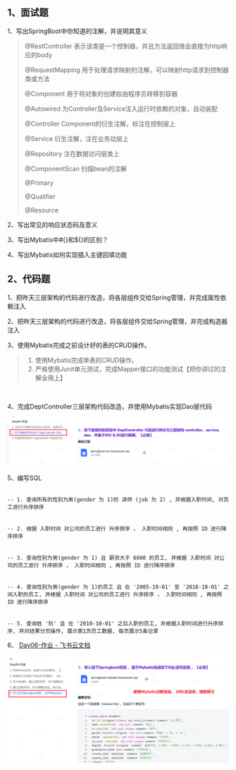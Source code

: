 ## 1、面试题

1、写出SpringBoot中你知道的注解，并说明其意义

> @RestController 表示该类是一个控制器，并且方法返回值会直接为http响应的body
>
> @RequestMapping 用于处理请求映射的注解，可以映射http请求到控制器类或方法
>
> @Component 用于将对象的创建权由程序员转移到容器
>
> @Autowired 为Controller及Service注入运行时依赖的对象，自动装配
>
> @Controller Component的衍生注解，标注在控制层上
>
> @Service 衍生注解，注在业务动层上
>
> @Repository 注在数据访问层类上
>
> @ComponentScan 扫描bean的注解
>
> @Primary
>
> @Qualifier
>
> @Resource
>
> 



2、写出常见的响应状态码及意义



3、写出Mybatis中#{}和${}的区别？



4、写出Mybatis如何实现插入主键回填功能



## 2、代码题

1、把昨天三层架构的代码进行改造，将各层组件交给Spring管理，并完成属性依赖注入

2、把昨天三层架构的代码进行改造，将各层组件交给Spring管理，并完成构造器注入

3、使用Mybatis完成之前设计好的表的CRUD操作。

> 1. 使用Mybatis完成单表的CRUD操作。
> 2. 严格使用Junit单元测试，完成Mapper接口的功能测试【把你讲过的注解全用上】

​	

4、完成DeptController三层架构代码改造，并使用Mybatis实现Dao层代码

![1736156969742](assets/1736156969742.png)



5、编写SQL

```mysql

-- 1. 查询所有的性别为男(gender 为 1)的 讲师 (job 为 2) , 并根据入职时间, 对员工进行升序排序


-- 2. 根据 入职时间 对公司的员工进行 升序排序 ， 入职时间相同 , 再按照 ID 进行降序排序


-- 3. 查询性别为男(gender 为 1) 且 薪资大于 6000 的员工, 并根据 入职时间 对公司的员工进行 升序排序 ， 入职时间相同 , 再按照 ID 进行降序排序


-- 4. 查询性别为男(gender 为 1)的员工 且 在 '2005-10-01' 至 '2018-10-01' 之间入职的员工, 并根据 入职时间 对公司的员工进行 升序排序 ， 入职时间相同 , 再按照 ID 进行降序排序


-- 5. 查询姓 '阮' 且 在 '2010-10-01' 之后入职的员工, 并根据入职时间进行升序排序, 并对结果分页操作, 展示第1页员工数据, 每页展示5条记录

```



6、 [‍﻿⁠﻿‌⁠⁠‬‍⁠‍﻿‬‍‍⁠‌‬﻿‌‬‌‬Day06-作业 - 飞书云文档](https://heuqqdmbyk.feishu.cn/wiki/ZeVewRuRQiZzQ2kX6pWcWjcfn9f)

![1736157165898](assets/1736157165898.png)